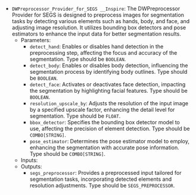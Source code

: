 - `DWPreprocessor_Provider_for_SEGS __Inspire`: The DWPreprocessor Provider for SEGS is designed to preprocess images for segmentation tasks by detecting various elements such as hands, body, and face, and adjusting image resolution. It utilizes bounding box detectors and pose estimators to enhance the input data for better segmentation results.
    - Parameters:
        - `detect_hand`: Enables or disables hand detection in the preprocessing step, affecting the focus and accuracy of the segmentation. Type should be `BOOLEAN`.
        - `detect_body`: Enables or disables body detection, influencing the segmentation process by identifying body outlines. Type should be `BOOLEAN`.
        - `detect_face`: Activates or deactivates face detection, impacting the segmentation by highlighting facial features. Type should be `BOOLEAN`.
        - `resolution_upscale_by`: Adjusts the resolution of the input image by a specified upscale factor, enhancing the detail level for segmentation. Type should be `FLOAT`.
        - `bbox_detector`: Specifies the bounding box detector model to use, affecting the precision of element detection. Type should be `COMBO[STRING]`.
        - `pose_estimator`: Determines the pose estimator model to employ, enhancing the segmentation with accurate pose information. Type should be `COMBO[STRING]`.
    - Inputs:
    - Outputs:
        - `segs_preprocessor`: Provides a preprocessed input tailored for segmentation tasks, incorporating detected elements and resolution adjustments. Type should be `SEGS_PREPROCESSOR`.
